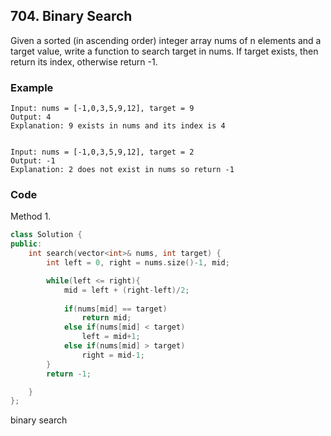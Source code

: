 ## 704. Binary Search

Given a sorted (in ascending order) integer array nums of n elements and a target value, write a function to search target in nums. If target exists, then return its index, otherwise return -1.


### Example
```
Input: nums = [-1,0,3,5,9,12], target = 9
Output: 4
Explanation: 9 exists in nums and its index is 4


Input: nums = [-1,0,3,5,9,12], target = 2
Output: -1
Explanation: 2 does not exist in nums so return -1
```

### Code
Method 1.
```c++
class Solution {
public:
    int search(vector<int>& nums, int target) {
        int left = 0, right = nums.size()-1, mid;

        while(left <= right){
            mid = left + (right-left)/2;
            
            if(nums[mid] == target)
                return mid;
            else if(nums[mid] < target)
                left = mid+1;
            else if(nums[mid] > target)
                right = mid-1;
        }
        return -1;

    }
};
```
binary search



